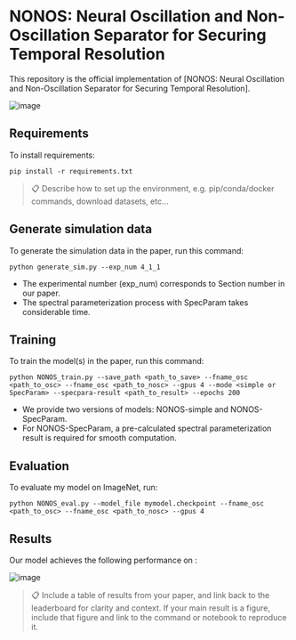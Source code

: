 # NONOS: Neural Oscillation and Non-Oscillation Separator for Securing Temporal Resolution

This repository is the official implementation of [NONOS: Neural Oscillation and Non-Oscillation Separator for Securing Temporal Resolution]. 

![image](https://github.com/jkwrbcc/NONOS/assets/170528215/7f0c98e6-d32b-4e74-be92-f068da58d625)

## Requirements

To install requirements:

```setup
pip install -r requirements.txt
```

>📋  Describe how to set up the environment, e.g. pip/conda/docker commands, download datasets, etc...

## Generate simulation data

To generate the simulation data in the paper, run this command:

```train
python generate_sim.py --exp_num 4_1_1
```

- The experimental number (exp_num) corresponds to Section number in our paper.
- The spectral parameterization process with SpecParam takes considerable time.

## Training

To train the model(s) in the paper, run this command:

```train
python NONOS_train.py --save_path <path_to_save> --fname_osc <path_to_osc> --fname_osc <path_to_nosc> --gpus 4 --mode <simple or SpecParam> --specpara-result <path_to_result> --epochs 200
```

- We provide two versions of models: NONOS-simple and NONOS-SpecParam.
- For NONOS-SpecParam, a pre-calculated spectral parameterization result is required for smooth computation.


## Evaluation

To evaluate my model on ImageNet, run:

```eval
python NONOS_eval.py --model_file mymodel.checkpoint --fname_osc <path_to_osc> --fname_osc <path_to_nosc> --gpus 4
```

## Results

Our model achieves the following performance on :

![image](https://github.com/jkwrbcc/NONOS/assets/170528215/32012f6c-864a-476e-b2ae-d4bbc0d3a995)

>📋  Include a table of results from your paper, and link back to the leaderboard for clarity and context. If your main result is a figure, include that figure and link to the command or notebook to reproduce it. 
